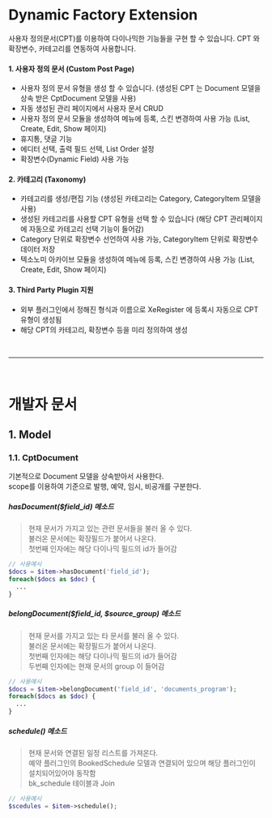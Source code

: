 # Dynamic Factory Extension

사용자 정의문서(CPT)를 이용하여 다이나믹한 기능들을 구현 할 수 있습니다.
CPT 와 확장변수, 카테고리를 연동하여 사용합니다.

#### 1. 사용자 정의 문서 (Custom Post Page)
- 사용자 정의 문서 유형을 생성 할 수 있습니다. (생성된 CPT 는 Document 모델을 상속 받은 CptDocument 모델을 사용)
- 자동 생성된 관리 페이지에서 사용자 문서 CRUD
- 사용자 정의 문서 모듈을 생성하여 메뉴에 등록, 스킨 변경하여 사용 가능 (List, Create, Edit, Show 페이지)
- 휴지통, 댓글 기능
- 에디터 선택, 출력 필드 선택, List Order 설정
- 확장변수(Dynamic Field) 사용 가능

#### 2. 카테고리 (Taxonomy)
- 카테고리를 생성/편집 기능 (생성된 카테고리는 Category, CategoryItem 모델을 사용)
- 생성된 카테고리를 사용할 CPT 유형을 선택 할 수 있습니다 (해당 CPT 관리페이지에 자동으로 카테고리 선택 기능이 들어감)
- Category 단위로 확장변수 선언하여 사용 가능, CategoryItem 단위로 확장변수 데이터 저장
- 텍소노미 아카이브 모듈을 생성하여 메뉴에 등록, 스킨 변경하여 사용 가능 (List, Create, Edit, Show 페이지)
   
#### 3. Third Party Plugin 지원
- 외부 플러그인에서 정해진 형식과 이름으로 XeRegister 에 등록시 자동으로 CPT 유형이 생성됨
- 해당 CPT의 카테고리, 확장변수 등을 미리 정의하여 생성   
<br>

---------------

<br>

# 개발자 문서

## 1. Model
### 1.1. CptDocument

기본적으로 Document 모델을 상속받아서 사용한다.  
scope를 이용하여 기준으로 발행, 예약, 임시, 비공개를 구분한다.

##### hasDocument($field_id) 메소드
>현재 문서가 가지고 있는 관련 문서들을 불러 올 수 있다.  
>불러온 문서에는 확장필드가 붙어서 나온다.  
>첫번째 인자에는 해당 다이나믹 필드의 id가 들어감
```php
// 사용예시
$docs = $item->hasDocument('field_id');
foreach($docs as $doc) {
  ...
}
```

##### belongDocument($field_id, $source_group) 메소드
>현재 문서를 가지고 있는 타 문서를 불러 올 수 있다.  
>불러온 문서에는 확장필드가 붙어서 나온다.  
>첫번째 인자에는 해당 다이나믹 필드의 id가 들어감  
>두번째 인자에는 현재 문서의 group 이 들어감  
```php
// 사용예시
$docs = $item->belongDocument('field_id', 'documents_program');
foreach($docs as $doc) {
  ...
}
```

##### schedule() 메소드
>현재 문서와 연결된 일정 리스트를 가져온다.  
>예약 플러그인의 BookedSchedule 모델과 연결되어 있으며 해당 플러그인이 설치되어있어야 동작함  
>bk_schedule 테이블과 Join
```php
// 사용예시
$scedules = $item->schedule();
```


